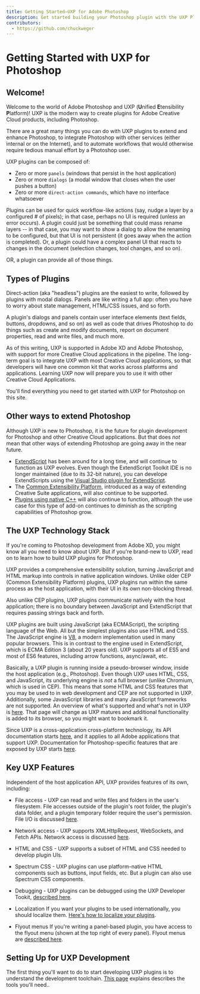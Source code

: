 ```yaml
---
title: Getting Started—UXP for Adobe Photoshop
description: Get started building your Photoshop plugin with the UXP Plugin API.
contributors:
  - https://github.com/chuckweger
---
```


# Getting Started with UXP for Photoshop
## Welcome!
Welcome to the world of Adobe Photoshop and UXP (**U**nified **E**tensibility **P**latform)! UXP is the modern way to create plugins for Adobe Creative Cloud products, including Photoshop. 

There are a great many things you can do with UXP plugins to extend and enhance Photoshop, to integrate Photoshop with other services (either internal or on the Internet), and to automate workflows that would otherwise require tedious manual effort by a Photoshop user.

UXP plugins can be composed of:

* Zero or more `panels` (windows that persist in the host application)
* Zero or more `dialogs` (a modal window that closes when the user pushes a button)
* Zero or more `direct-action commands`, which have no interface whatsoever

Plugins can be used for quick workflow-like actions (say, nudge a layer by a configured # of pixels); in that case, perhaps no UI is required (unless an error occurs). A plugin could just be something that could mass rename layers -- in that case, you may want to show a dialog to allow the renaming to be configured, but that UI is not persistent (it goes away when the action is completed). Or, a plugin could have a complex panel UI that reacts to changes in the document (selection changes, tool changes, and so on).

OR, a plugin can provide all of those things.

## Types of Plugins

Direct-action (aka "headless") plugins are the easiest to write, followed by plugins with modal dialogs. Panels are like writing a full app: often you have to worry about state management, HTML/CSS issues, and so forth.

A plugin's dialogs and panels contain user interface elements (text fields, buttons, dropdowns, and so on) as well as code that drives Photoshop to do things such as create and modify documents, report on document properties, read and write files, and much more.

As of this writing, UXP is supported in Adobe XD and Adobe Photoshop, with support for more Creative Cloud applications in the pipeline. The long-term goal is to integrate UXP with most Creative Cloud applications, so that developers will have one common kit that works across platforms and applications. Learning UXP now will prepare you to use it with other Creative Cloud Applications.

You'll find everything you need to get started with UXP for Photoshop on this site.

## Other ways to extend Photoshop

Although UXP is new to Photoshop, it is the future for plugin development for Photoshop and other Creative Cloud applications. But that does _not_ mean that other ways of extending Photoshop are going away in the near future.

* [ExtendScript](https://www.adobe.com/devnet/photoshop/scripting.html) has been around for a long time, and will continue to function as UXP evolves. Even though the ExtendScript Toolkit IDE is no longer maintained (due to its 32-bit nature), you can develope ExtendScripts using the [Visual Studio plugin for ExtendScript](https://marketplace.visualstudio.com/items?itemName=Adobe.extendscript-debug).
* The [Common Extensibility Platform](https://www.adobe.io/apis/creativecloud/cep.html), introduced as a way of extending Creative Suite applications, will also continue to be supported.
* [Plugins using native C++](https://www.adobe.com/devnet/photoshop/sdk.html) will also continue to function, although the use case for this type of add-on continues to diminish as the scripting capabilities of Photoshop grow.

## The UXP Technology Stack

If you're coming to Photoshop development from Adobe XD, you might know all you need to know about UXP. But if you're brand-new to UXP, read on to learn how to build UXP plugins for Photoshop.

UXP provides a comprehensive extensibility solution, turning JavaScript and HTML markup into controls in native application windows. Unlike older CEP (Common Extensibility Platform) plugins, UXP plugins run within the same process as the host application, with their UI in its own non-blocking thread.

Also unlike CEP plugins, UXP plugins communicate natively with the host application; there is no boundary between JavaScript and ExtendScript that requires passing strings back and forth.

UXP plugins are built using JavaScript (aka ECMAScript), the scripting language of the Web. All but the simplest plugins also use HTML and CSS. The JavaScript engine is [V8](https://v8.dev), a modern implementation used in many popular browsers. This is in contrast to the engine used in ExtendScript, which is ECMA Edition 3 (about 20 years old). UXP supports all of ES5 and most of ES6 features, including arrow functions, async/await, etc.

Basically, a UXP plugin is running inside a pseudo-browser window, inside the host application (e.g., Photoshop). Even though UXP uses HTML, CSS, and JavaScript, its underlying engine is _not_ a full browser (unlike Chromium, which is used in CEP). This means that some HTML and CSS features that you may be used to in web development and CEP are not supported in UXP. Additionally, some JavasScript libraries and many JavaScript frameworks are not supported. An overview of what's supported and what's not in UXP is [here](../guides/uxp_guide/unsupported/). That page will change as UXP matures and additional functionality is added to its browser, so you might want to bookmark it.

Since UXP is a cross-application cross-platform technology, its API documentation starts [here](/uxp/reference-js/), and it applies to all Adobe applications that support UXP. Documentation for Photoshop-specific features that are exposed by UXP starts [here](../guides/ps_basics/).

## Key UXP Features

Independent of the host application API, UXP provides features of its own, including:

* File access - UXP can read and write files and folders in the user's filesystem. File accesses outside of the plugin's root folder, the plugin's data folder, and a plugin temporary folder require the user's permission. File I/O is discussed [here](./uxp_guide/uxp-misc/file-access/). 

* Network access - UXP supports XMLHttpRequest, WebSockets, and Fetch APIs. Network access is discussed [here](./uxp_guide/uxp-misc/network-io/).

* HTML and CSS - UXP supports a subset of HTML and CSS needed to develop plugin UIs.

* Spectrum CSS - UXP plugins can use platform-native HTML components such as buttons, input fields, etc. But a plugin can also use Spectrum CSS components.

* Debugging - UXP plugins can be debugged using the UXP Developer Tookit, [described here](./uxp-developer-tool/).

* Localization
If you want your plugins to be used internationally, you should localize them. [Here's how to localize your plugins](./uxp_guide/uxp-misc/localization-and-platforms/).

* Flyout menus
If you're writing a panel-based plugin, you have access to the flyout menu (shown at the top right of every panel). Flyout menus are [described here](./uxp_guide/uxp-misc/flyout-menus/).

## Setting Up for UXP Development

The first thing you'll want to do to start developing UXP plugins is to understand the development toolchain. [This page](./uxp_guide/uxp-toolchain/) explains describes the tools you'll need..